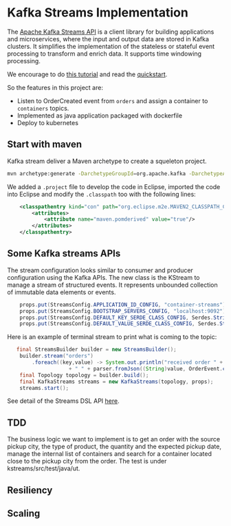# Kafka Streams Implementation

The [Apache Kafka Streams API](https://kafka.apache.org/documentation/streams/) is a client library for building applications and microservices, where the input and output data are stored in Kafka clusters. It simplifies the implementation of the stateless or stateful event processing to transform and enrich data. It supports time windowing processing.

We encourage to do [this tutorial](https://kafka.apache.org/21/documentation/streams/tutorial) and read the [quickstart](). 

So the features in this project are:

* Listen to OrderCreated event from `orders` and assign a container to `containers` topics.
* Implemented as java application packaged with dockerfile 
* Deploy to kubernetes

## Start with maven

Kafka stream deliver a Maven archetype to create a squeleton project.
```sh
mvn archetype:generate -DarchetypeGroupId=org.apache.kafka -DarchetypeArtifactId=streams-quickstart-java     -DarchetypeVersion=2.1.0     -DgroupId=kc-container     -DartifactId=kc-container-streams    -Dversion=0.1     -Dpackage=containerManager
```

We added a `.project` file to develop the code in Eclipse, imported the code into Eclipse and modify the `.classpath` too with the following lines:
```xml
    <classpathentry kind="con" path="org.eclipse.m2e.MAVEN2_CLASSPATH_CONTAINER">
		<attributes>
			<attribute name="maven.pomderived" value="true"/>
		</attributes>
	</classpathentry>
```

## Some Kafka streams APIs

The stream configuration looks similar to consumer and producer configuration using the Kafka APIs. The new class is the KStream to manage a stream of structured events. It represents unbounded collection of immutable data elements or events.

```java
    props.put(StreamsConfig.APPLICATION_ID_CONFIG, "container-streams");
    props.put(StreamsConfig.BOOTSTRAP_SERVERS_CONFIG, "localhost:9092");    
    props.put(StreamsConfig.DEFAULT_KEY_SERDE_CLASS_CONFIG, Serdes.String().getClass());
    props.put(StreamsConfig.DEFAULT_VALUE_SERDE_CLASS_CONFIG, Serdes.String().getClass());
```

Here is an example of terminal stream to print what is coming to the topic:
```java
   final StreamsBuilder builder = new StreamsBuilder();
    builder.stream("orders")
        .foreach((key,value) -> System.out.println("received order " + key 
                    + " " + parser.fromJson((String)value, OrderEvent.class)));
    final Topology topology = builder.build();
    final KafkaStreams streams = new KafkaStreams(topology, props);
    streams.start();
```

See detail of the Streams DSL API [here](https://kafka.apache.org/21/documentation/streams/developer-guide/dsl-api.html). 

## TDD

The business logic we want to implement is to get an order with the source pickup city, the type of product, the quantity and the expected pickup date, manage the internal list of containers and search for a container located close to the pickup city from the order.
The test is under kstreams/src/test/java/ut. 

## Resiliency

## Scaling


